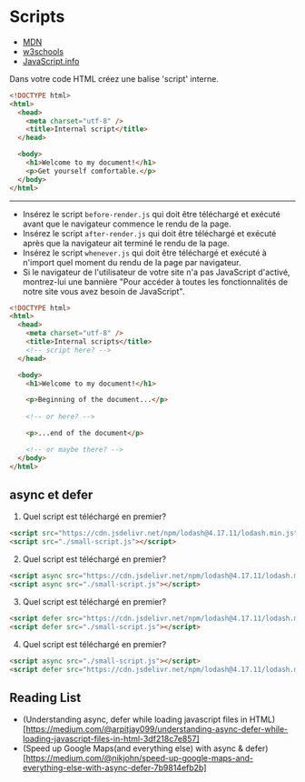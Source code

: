 
# Scripts

+ [MDN](https://developer.mozilla.org/en-US/docs/Web/HTML/Element/script)
+ [w3schools](https://www.w3schools.com/tags/tag_script.asp)
+ [JavaScript.info](http://javascript.info/hello-world)

Dans votre code HTML créez une balise 'script' interne.

```html
<!DOCTYPE html>
<html>
  <head>
    <meta charset="utf-8" />
    <title>Internal script</title>
  </head>

  <body>
    <h1>Welcome to my document!</h1>
    <p>Get yourself comfortable.</p>
  </body>
</html>
```

---

+ Insérez le script `before-render.js` qui doit être téléchargé et exécuté avant que le navigateur commence le rendu de la page.
+ Insérez le script `after-render.js` qui doit être téléchargé et exécuté après que la navigateur ait terminé le rendu de la page.
+ Insérez le script `whenever.js` qui doit être téléchargé et exécuté à n'import quel moment du rendu de la page par navigateur.
+ Si le navigateur de l'utilisateur de votre site n'a pas JavaScript d'activé, montrez-lui une bannière "Pour accéder à toutes les fonctionnalités de notre site vous avez besoin de JavaScript".

```html
<!DOCTYPE html>
<html>
  <head>
    <meta charset="utf-8" />
    <title>Internal scripts</title>
    <!-- script here? -->
  </head>

  <body>
    <h1>Welcome to my document!</h1>

    <p>Beginning of the document...</p>
    
    <!-- or here? -->

    <p>...end of the document</p>

    <!-- or maybe there? -->
  </body>
</html>
```

## async et defer

1. Quel script est téléchargé en premier?
```html
<script src="https://cdn.jsdelivr.net/npm/lodash@4.17.11/lodash.min.js"></script>
<script src="./small-script.js"></script>
```

2. Quel script est téléchargé en premier?
```html
<script async src="https://cdn.jsdelivr.net/npm/lodash@4.17.11/lodash.min.js"></script>
<script async src="./small-script.js"></script>
```

3. Quel script est téléchargé en premier?
```html
<script defer src="https://cdn.jsdelivr.net/npm/lodash@4.17.11/lodash.min.js"></script>
<script defer src="./small-script.js"></script>
```

4. Quel script est téléchargé en premier?
```html
<script async src="./small-script.js"></script>
<script defer src="https://cdn.jsdelivr.net/npm/lodash@4.17.11/lodash.min.js"></script>
```

## Reading List

+ (Understanding async, defer while loading javascript files in HTML)[https://medium.com/@arpitjay099/understanding-async-defer-while-loading-javascript-files-in-html-3df218c7e857]
+ (Speed up Google Maps(and everything else) with async & defer)[https://medium.com/@nikjohn/speed-up-google-maps-and-everything-else-with-async-defer-7b9814efb2b]